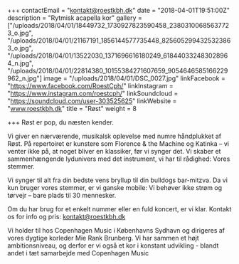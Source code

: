 +++
contactEmail = "kontakt@roestkbh.dk"
date = "2018-04-01T19:51:00Z"
description = "Rytmisk acapella kor"
gallery = ["/uploads/2018/04/01/18449732_1730927823590458_23803100685637723_o.jpg", "/uploads/2018/04/01/21167191_1856144577735448_8256052994325323863_o.jpg", "/uploads/2018/04/01/13522030_1371696616180249_618440332483028964_n.jpg", "/uploads/2018/04/01/22814380_10155384271607659_9054646585166229962_n.jpg"]
image = "/uploads/2018/04/01/DSC_0027.jpg"
linkFacebook = "https://www.facebook.com/RoestCph/"
linkInstagram = "https://www.instagram.com/roestcph/"
linkSoundcloud = "https://soundcloud.com/user-303525625"
linkWebsite = "www.roestkbh.dk"
title = "Røst"
weight = 8

+++
Røst er pop, du næsten kender.  
   
Vi giver en nærværende, musikalsk  oplevelse med numre håndplukket af Røst. På repertoiret er kunstere som  Florence & the Machine og Katinka – vi venter ikke på, at noget  bliver en klassiker, før vi synger det. Vi skaber et sammenhængende  lydunivers med det instrument, vi har til rådighed: Vores stemmer.   
   
Vi synger til alt fra din bedste vens bryllup til din bulldogs bar-mitzva. Da vi kun bruger vores stemmer, er vi ganske mobile: Vi  behøver ikke strøm og tørvejr – bare plads til 30 mennesker.   
   
Om du har brug for et enkelt nummer eller en fuld koncert, er vi klar. Kontakt os for info og pris: kontakt@roestkbh.dk  
   
Vi holder til hos Copenhagen Music i Københavns Sydhavn og dirigeres af vores dygtige korleder Mie Rank Brunberg. Vi har sammen et højt ambitionsniveau, og derfor er vi  også et kor i konstant udvikling - blandt andet i tæt samarbejde med  Copenhagen Music  
